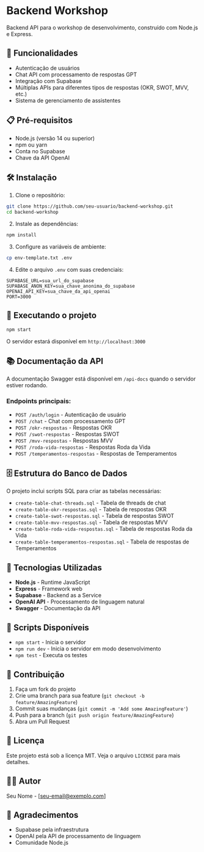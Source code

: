 # Backend Workshop

Backend API para o workshop de desenvolvimento, construído com Node.js e Express.

## 🚀 Funcionalidades

- Autenticação de usuários
- Chat API com processamento de respostas GPT
- Integração com Supabase
- Múltiplas APIs para diferentes tipos de respostas (OKR, SWOT, MVV, etc.)
- Sistema de gerenciamento de assistentes

## 📋 Pré-requisitos

- Node.js (versão 14 ou superior)
- npm ou yarn
- Conta no Supabase
- Chave da API OpenAI

## 🛠️ Instalação

1. Clone o repositório:
```bash
git clone https://github.com/seu-usuario/backend-workshop.git
cd backend-workshop
```

2. Instale as dependências:
```bash
npm install
```

3. Configure as variáveis de ambiente:
```bash
cp env-template.txt .env
```

4. Edite o arquivo `.env` com suas credenciais:
```env
SUPABASE_URL=sua_url_do_supabase
SUPABASE_ANON_KEY=sua_chave_anonima_do_supabase
OPENAI_API_KEY=sua_chave_da_api_openai
PORT=3000
```

## 🚀 Executando o projeto

```bash
npm start
```

O servidor estará disponível em `http://localhost:3000`

## 📚 Documentação da API

A documentação Swagger está disponível em `/api-docs` quando o servidor estiver rodando.

### Endpoints principais:

- `POST /auth/login` - Autenticação de usuário
- `POST /chat` - Chat com processamento GPT
- `POST /okr-respostas` - Respostas OKR
- `POST /swot-respostas` - Respostas SWOT
- `POST /mvv-respostas` - Respostas MVV
- `POST /roda-vida-respostas` - Respostas Roda da Vida
- `POST /temperamentos-respostas` - Respostas de Temperamentos

## 🗄️ Estrutura do Banco de Dados

O projeto inclui scripts SQL para criar as tabelas necessárias:

- `create-table-chat-threads.sql` - Tabela de threads de chat
- `create-table-okr-respostas.sql` - Tabela de respostas OKR
- `create-table-swot-respostas.sql` - Tabela de respostas SWOT
- `create-table-mvv-respostas.sql` - Tabela de respostas MVV
- `create-table-roda-vida-respostas.sql` - Tabela de respostas Roda da Vida
- `create-table-temperamentos-respostas.sql` - Tabela de respostas de Temperamentos

## 🔧 Tecnologias Utilizadas

- **Node.js** - Runtime JavaScript
- **Express** - Framework web
- **Supabase** - Backend as a Service
- **OpenAI API** - Processamento de linguagem natural
- **Swagger** - Documentação da API

## 📝 Scripts Disponíveis

- `npm start` - Inicia o servidor
- `npm run dev` - Inicia o servidor em modo desenvolvimento
- `npm test` - Executa os testes

## 🤝 Contribuição

1. Faça um fork do projeto
2. Crie uma branch para sua feature (`git checkout -b feature/AmazingFeature`)
3. Commit suas mudanças (`git commit -m 'Add some AmazingFeature'`)
4. Push para a branch (`git push origin feature/AmazingFeature`)
5. Abra um Pull Request

## 📄 Licença

Este projeto está sob a licença MIT. Veja o arquivo `LICENSE` para mais detalhes.

## 👨‍💻 Autor

Seu Nome - [seu-email@exemplo.com]

## 🙏 Agradecimentos

- Supabase pela infraestrutura
- OpenAI pela API de processamento de linguagem
- Comunidade Node.js 